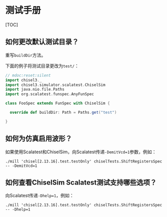 # 测试手册

[TOC]

## 如何更改默认测试目录？

重写`buildDir`方法。

下面的例子将测试目录更改为`test/`：

``` scala 
// mdoc:reset:silent
import chisel3._
import chisel3.simulator.scalatest.ChiselSim
import java.nio.file.Paths
import org.scalatest.funspec.AnyFunSpec

class FooSpec extends FunSpec with ChiselSim {

  override def buildDir: Path = Paths.get("test")

}

```

## 如何为仿真启用波形？

如果使用Scalatest和ChiselSim，向Scalatest传递`-DemitVcd=1`参数，例如：

``` shell
./mill 'chisel[2.13.16].test.testOnly' chiselTests.ShiftRegistersSpec -- -DemitVcd=1
```

## 如何查看ChiselSim Scalatest测试支持哪些选项？

向Scalatest传递`-Dhelp=1`，例如：

``` shell
./mill 'chisel[2.13.16].test.testOnly' chiselTests.ShiftRegistersSpec -- -Dhelp=1
```
